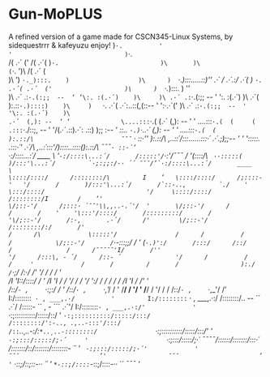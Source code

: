 # Gun-MoPLUS
A refined version of a game made for CSCN345-Linux Systems, by sidequestrrr &amp; kafeyuzu enjoy! 
                               )`·.          '                                                                                                                                         '                               )`·.                                                                                
                   /(      .·´    ('                             /(      .·´( )`·.                            )\       )\                               (`·.              ')\                              /(      .·´    (                                                                                
          )\      ’)  `·._):::.    )                   )\      )  `·._):::.....::)'’                      .·´  /  .·´.:/           .·´(                 )  `·.   .·´( .·´  ('                    )\      )  `·._):::.    )        '’                                                                      
    )\ .·´ .:`·.(:;;  --  ’ ’\:. :(.·´)    )\     )\ .·´ .:`·.(:;;  --  ' '\:. :(.·´)    )\        .·´(     ):.::`·.)::::)    )\     )   `·.      .·´( .·´:..::(,(::--  ' '\:·.·´('           )\ .·´ .:`·.(:;;  --  ' '\:. :(.·´)    )\                                                                       
.·´  (,): --  ’ ’              \....:::`·.(  (.·´  (,): --  ' '              \....:::`·.(  (     (  .:::`·./::;,  --  ' '\/(.·´.::).·´:   .::)     );; :--   ’             _\::.. `·.)`·..·´  (,): --  ' '              \....:::`·.(  (                                                                      
):.::/\                        ¯¯¯` · ::·’' ):.::/\                 ,..::´/:::......:::·´ .·´.;);;--  ' '               '\:::::.    .:::·´'  .·´/\                ,..:´:::'/)::::..::::():.::/\                        ¯¯¯` · ::·´’                                                                      
`·:/::::\...:´/       ____          \     '`·:/::::\...:´/       /:::::'/`·:'/¯¯¯ /   ’(::::/\                         `` ··:::::(       )/:::'\...:´/         `·;:;;:/·· ´´ ¯¯¯/’`·:/::::\...:´/       ____          \                                                                           
   \::::/::::/      /::::::::/\         I    ’   \::::/::::/      /;::::-'   '/       /       )/:::'\...:´/       /`::-..,         `./    '     \:::/::::/                            '/     \::::/::::/      /::::::::/I        /    ’'                                                                      
     \/;::-'/      /;:::· ´¯¯'\\,,..-.´'/  '       \/;::-'/      /          /       /    '    '\:::'/::::/       /:::::::::/       /             '\/;::-'/       /:·,       .·´/      /'        \/;::-'/      /::::::::/:/       /'                                                                            
          /      /\             \:::::'/                /      /          /       /            \/;::-'/       /``·-:::;;/       /           '  (`·.)':/       /:::/      /::/      /               /      /¯¯¯¯¯'I/       /''                                                                             
        '/      /:::\, - ´/      /::- ´               '/      /          /       /     '             /       /         /       /                 ):./       /`·;/      /:·/      /'              '/      /          /       /         '                                                                      
       /I      'I\::/::::/      /       '             /I      'I         /       /                  '/       /         /       '/                 '\:/       /   /      /  /      /               /I      'I         /       /'      '                                                                          
     /::/`· ,    ` ·:;:/      /    '               /::/`· ,    ` ·,_’/       /        '          /____/         /       '/           '        /____/   /      '/  /      /              /::/`· ,    ` ·,_'/       /’                                                                                  
    I:/::::::::` · , ___,.·/          '         I:/::::::::` · , ___,.·:/                  /::::::::/.. --  ´´      .·´/                   /:::::-  ´´  ,  - ´´´     .·´'/              I:/::::::::` · , ___,.·:/'             '                                                                      
     `·:;::::::::::/:::::/::/            '         `·:;::::::::::/:::::/:::/                 /::::::::/':-.., .,..-:::'/:::/                  /::`*..¸..-:/:`*..¸..-::::::::/                `·:;::::::::::/:::::/:::/'      '                                                                              
          ` ·:;:::/:::::/;·´     '                      ` ·:;:::/:::::/;·´                    ¯¯¯¯/::::::/:::::::/:::·´                  /:::::::/::/:::::::/::::::::- ´´           '          ` ·:;:::/:::::/;·´'             '                                                                         
                 ¯¯¯                      ’'                 ¯¯¯                      ’         '` ·::;/::;::-·· ´´                '     `*-::;/::::`*-::;/::::-·· ´´                                ¯¯¯ ’                                                                                           
